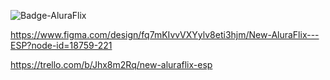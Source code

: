![Badge-AluraFlix](https://github.com/user-attachments/assets/579cdcb7-7325-44f3-9dec-1e161ffb43a9)

https://www.figma.com/design/fq7mKIvvVXYylv8eti3hjm/New-AluraFlix---ESP?node-id=18759-221

https://trello.com/b/Jhx8m2Rq/new-aluraflix-esp

